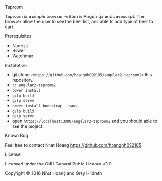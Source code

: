 Taproom

Taproom is a simple browser written in Angular.js and Javascript. The browser allow the user to see the beer list, and able to add type of beer to cart. 

Prerequisites
- Node.js
- Bower 
- Watchman

Installation 
- git clone `<https://github.com/hoangnh092185/angular2-taproom2>` this repository.
- `cd angular2-taproom2`
- `bower install`
- `gulp build`
- `gulp serve`
- `bower install bootstrap --save`
- `gulp build`
- `gulp serve`
- open `https://localhost:3000/angular2-taproom2` and you should able to see the project.

Known Bug

Feel free to contact Nhat Hoang <https://github.com/hoangnh092185>

License

Licensed under the GNU General Public License v3.0

Copyright © 2016 Nhat Hoang and Grey Hildreth
